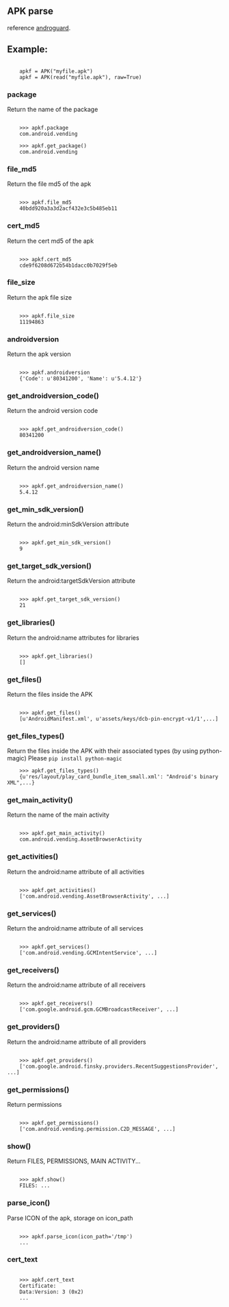 ## APK parse

   reference [androguard][androguard-url].

   
[androguard-url]: https://github.com/androguard/androguard

## Example:

```

    apkf = APK("myfile.apk")
    apkf = APK(read("myfile.apk"), raw=True)
```

### package

Return the name of the package

```

    >>> apkf.package
    com.android.vending

    >>> apkf.get_package()
    com.android.vending
```

### file_md5

Return the file md5 of the apk

```

    >>> apkf.file_md5
    40bdd920a3a3d2acf432e3c5b485eb11
```

### cert_md5

Return the cert md5 of the apk

```

    >>> apkf.cert_md5
    cde9f6208d672b54b1dacc0b7029f5eb
```

### file_size

Return the apk file size

```

    >>> apkf.file_size
    11194863
```

### androidversion

Return the apk version

```

    >>> apkf.androidversion
    {'Code': u'80341200', 'Name': u'5.4.12'}
```

### get_androidversion_code()

Return the android version code

```

    >>> apkf.get_androidversion_code()
    80341200
```

### get_androidversion_name()

Return the android version name

```

    >>> apkf.get_androidversion_name()
    5.4.12
```


### get_min_sdk_version()

Return the android:minSdkVersion attribute

```

    >>> apkf.get_min_sdk_version()
    9
```


### get_target_sdk_version()

Return the android:targetSdkVersion attribute

```

    >>> apkf.get_target_sdk_version()
    21
```

### get_libraries()

Return the android:name attributes for libraries

```

    >>> apkf.get_libraries()
    []
```

### get_files()

Return the files inside the APK

```

    >>> apkf.get_files()
    [u'AndroidManifest.xml', u'assets/keys/dcb-pin-encrypt-v1/1',...]
```

### get_files_types()

Return the files inside the APK with their associated types (by using python-magic)
Please `pip install python-magic`

```
    >>> apkf.get_files_types()
    {u'res/layout/play_card_bundle_item_small.xml': "Android's binary XML",...}
```


### get_main_activity()

Return the name of the main activity

```

    >>> apkf.get_main_activity()
    com.android.vending.AssetBrowserActivity
```

### get_activities()

Return the android:name attribute of all activities

```

    >>> apkf.get_activities()
    ['com.android.vending.AssetBrowserActivity', ...]
```

### get_services()

Return the android:name attribute of all services

```

    >>> apkf.get_services()
    ['com.android.vending.GCMIntentService', ...]
```

### get_receivers()

Return the android:name attribute of all receivers

```

    >>> apkf.get_receivers()
    ['com.google.android.gcm.GCMBroadcastReceiver', ...]
```


### get_providers()

Return the android:name attribute of all providers

```

    >>> apkf.get_providers()
    ['com.google.android.finsky.providers.RecentSuggestionsProvider', ...]
```

### get_permissions()

Return permissions

```

    >>> apkf.get_permissions()
    ['com.android.vending.permission.C2D_MESSAGE', ...]
```

### show()

Return FILES, PERMISSIONS, MAIN ACTIVITY...

```

    >>> apkf.show()
    FILES: ...
```

### parse_icon()

Parse ICON of the apk, storage on icon_path

```

    >>> apkf.parse_icon(icon_path='/tmp')
    ...
```

### cert_text

```

    >>> apkf.cert_text
    Certificate:
    Data:Version: 3 (0x2)
    ...

```